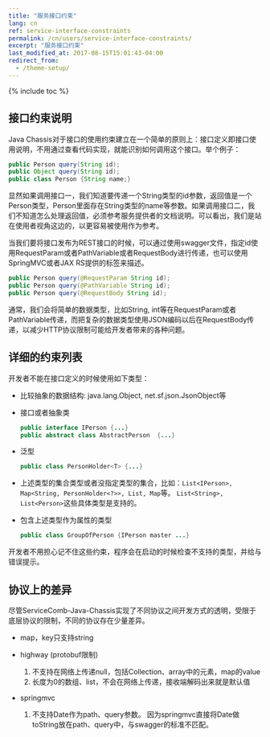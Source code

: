 ```yaml
---
title: "服务接口约束"
lang: cn
ref: service-interface-constraints
permalink: /cn/users/service-interface-constraints/
excerpt: "服务接口约束"
last_modified_at: 2017-08-15T15:01:43-04:00
redirect_from:
  - /theme-setup/
---
```


{% include toc %}
## 接口约束说明
Java Chassis对于接口的使用约束建立在一个简单的原则上：接口定义即接口使用说明，不用通过查看代码实现，就能识别如何调用这个接口。举个例子：

```java
public Person query(String id);
public Object query(String id);
public class Person {String name;}
```

显然如果调用接口一，我们知道要传递一个String类型的id参数，返回值是一个Person类型，Person里面存在String类型的name等参数。如果调用接口二，我们不知道怎么处理返回值，必须参考服务提供者的文档说明。可以看出，我们是站在使用者视角这边的，以更容易被使用作为参考。 

当我们要将接口发布为REST接口的时候，可以通过使用swagger文件，指定id使用RequestParam或者PathVariable或者RequestBody进行传递，也可以使用SpringMVC或者JAX RS提供的标签来描述。

```java
public Person query(@RequestParam String id); 
public Person query(@PathVariable String id); 
public Person query(@RequestBody String id); 
```

通常，我们会将简单的数据类型，比如String, int等在RequestParam或者PathVariable传递，而把复杂的数据类型使用JSON编码以后在RequestBody传递，以减少HTTP协议限制可能给开发者带来的各种问题。

## 详细的约束列表 
开发者不能在接口定义的时候使用如下类型：

* 比较抽象的数据结构: java.lang.Object, net.sf.json.JsonObject等
* 接口或者抽象类
   ```java
   public interface IPerson {...}
   public abstract class AbstractPerson  {...}
   ```
* 泛型
   ```java
   public class PersonHolder<T> {...}
   ```
* 上述类型的集合类型或者没指定类型的集合，比如：`List<IPerson>, Map<String, PersonHolder<?>>, List, Map`等。 `List<String>, List<Person>`这些具体类型是支持的。

* 包含上述类型作为属性的类型
   ```java
   public class GroupOfPerson {IPerson master ...}
   ```

开发者不用担心记不住这些约束，程序会在启动的时候检查不支持的类型，并给与错误提示。

## 协议上的差异 
尽管ServiceComb-Java-Chassis实现了不同协议之间开发方式的透明，受限于底层协议的限制，不同的协议存在少量差异。

* map，key只支持string

* highway (protobuf限制)
  1. 不支持在网络上传递null，包括Collection、array中的元素，map的value
  2. 长度为0的数组、list，不会在网络上传递，接收端解码出来就是默认值

* springmvc
  1. 不支持Date作为path、query参数。 因为springmvc直接将Date做toString放在path、query中，与swagger的标准不匹配。
